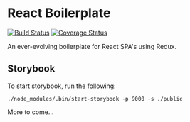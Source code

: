 # React Boilerplate
[![Build Status](https://travis-ci.org/yonatanhakatan/react-boilerplate.svg?branch=master)](https://travis-ci.org/yonatanhakatan/react-boilerplate) [![Coverage Status](https://coveralls.io/repos/yonatanhakatan/react-boilerplate/badge.svg?branch=master&service=github)](https://coveralls.io/github/yonatanhakatan/react-boilerplate?branch=master)  

An ever-evolving boilerplate for React SPA's using Redux.

## Storybook

To start storybook, run the following:

`./node_modules/.bin/start-storybook -p 9000 -s ./public`

More to come...
